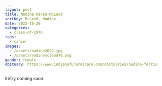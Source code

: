 ```yaml
---
layout: post
title: Nadine Karen McLeod
sortKey: McLeod, Nadine
date: 2022-10-26
categories:
  - class-of-1970
tags:
  - cancer
images:
  - /assets/nadine2022.jpg
  - /assets/nadinemcleod70.png
gender: female
obituary: https://www.indianafuneralcare.com/obituaries/nadine-ferris
---
```

E﻿ntry coming soon
